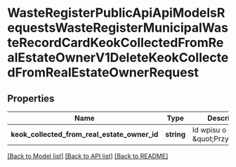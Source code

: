 # WasteRegisterPublicApiApiModelsRequestsWasteRegisterMunicipalWasteRecordCardKeokCollectedFromRealEstateOwnerV1DeleteKeokCollectedFromRealEstateOwnerRequest

## Properties
Name | Type | Description | Notes
------------ | ------------- | ------------- | -------------
**keok_collected_from_real_estate_owner_id** | **string** | Id wpisu o statusie \&quot;Przyjęte\&quot; | [optional] 

[[Back to Model list]](../README.md#documentation-for-models) [[Back to API list]](../README.md#documentation-for-api-endpoints) [[Back to README]](../README.md)


